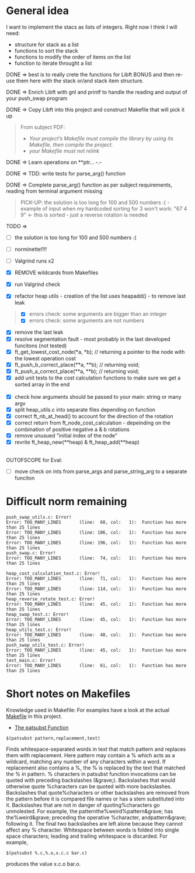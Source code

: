 # General idea

I want to implement the stacs as lists of integers.
Right now I think I will need:
- structure for stack as a list
- functions to sort the stack
- functions to modify the order of items on the list
- function to iterate throught a list

DONE => best is to really crete the functions for Libft BONUS and then re-use them here with the stack or/and stack item structure.

DONE => Enrich Libft with gnl and printf to handle the reading and output of your push_swap program

DONE => Copy Libft into this project and construct Makefile that will pick it up

> From subject PDF:
> - *Your project’s Makefile must compile the library by using its Makefile, then compile the project.*
> - *your Makefile must not relink*

DONE => Learn operations on **ptr...  -.-

DONE => TDD: write tests for parse_arg() function

DONE => Complete parse_arg() function as per subject requirements, reading from terminal argument missing

> PICK-UP: the solution is too long for 100 and 500 numbers :(
	- example of input when my hardcoded sorting for 3 won't work: "67 4 9" <- this is sorted - just a reverse rotation is needed

TODO =><br>

- [ ] the solution is too long for 100 and 500 numbers :(<br>
- [ ] norminette!!!!<br>
- [ ] Valgrind runs x2<br>

- [x] REMOVE wildcards from Makefiles<br>
- [x] run Valgrind check
- [x] refactor heap utils - creation of the list uses heapadd() - to remove last leak
> - [x] errors check: some arguments are bigger than an integer<br>
> - [x] errors check: some arguments are not numbers<br>
- [x] remove the last leak<br>
- [x] resolve segmentation fault - most probably in the last developed funcitons (not tested)
- [x] ft_get_lowest_cost_node(*a, *b); // returning a pointer to the node with the lowest operation cost<br>
- [x] ft_push_b_correct_place(**a, **b); // returning void;<br>
- [x] ft_push_a_correct_place(**a, **b); // returning void;<br>
- [x] add unit tests to the cost calculation functions to make sure we get a sorted array in the end<br><br>
- [x] check how arguments should be passed to your main: string or many argv<br>
- [x] split heap_utils.c into separate files depending on function<br>
- [x] correct ft_nb_at_head() to account for the direction of the rotation<br>
- [x] correct return from ft_node_cost_calculation - depeinding on the combination of positive negative a & b rotations<br>
- [x] remove unusued "initial index of the node"<br>
- [x] revrite ft_heap_new(**heap) & ft_heap_add(**heap)<br><br>

OUTOFSCOPE for Eval:
- [ ] move check on ints from parse_args and parse_string_arg to a separate funciton<br>

# Difficult norm remaining
```
push_swap_utils.c: Error!
Error: TOO_MANY_LINES       (line:  68, col:   1):	Function has more than 25 lines
Error: TOO_MANY_LINES       (line: 106, col:   1):	Function has more than 25 lines
Error: TOO_MANY_LINES       (line: 196, col:   1):	Function has more than 25 lines
push_swap.c: Error!
Error: TOO_MANY_LINES       (line:  74, col:   1):	Function has more than 25 lines

heap_cost_calculation_test.c: Error!
Error: TOO_MANY_LINES       (line:  71, col:   1):	Function has more than 25 lines
Error: TOO_MANY_LINES       (line: 114, col:   1):	Function has more than 25 lines
heap_reverse_rotate_test.c: Error!
Error: TOO_MANY_LINES       (line:  45, col:   1):	Function has more than 25 lines
heap_swap_test.c: Error!
Error: TOO_MANY_LINES       (line:  45, col:   1):	Function has more than 25 lines
heap_utils_test.c: Error!
Error: TOO_MANY_LINES       (line:  48, col:   1):	Function has more than 25 lines
push_swap_utils_test.c: Error!
Error: TOO_MANY_LINES       (line:  45, col:   1):	Function has more than 25 lines
test_main.c: Error!
Error: TOO_MANY_LINES       (line:  61, col:   1):	Function has more than 25 lines
```

# Short notes on Makefiles

Knowledge used in Makefile:
For examples have a look at the actual [Makefile](Makefile) in this project.
- [The patsubst Function](https://ocw.mit.edu/courses/1-124j-foundations-of-software-engineering-fall-2000/pages/lecture-notes/gnu_makefile_documentation/#TOC77)
```
$(patsubst pattern,replacement,text)
```
Finds whitespace-separated words in text that match pattern and replaces them with replacement. Here pattern may contain a % which acts as a wildcard, matching any number of any characters within a word. If replacement also contains a %, the % is replaced by the text that matched the % in pattern. % characters in patsubst function invocations can be quoted with preceding backslashes (\&grave;). Backslashes that would otherwise quote %characters can be quoted with more backslashes. Backslashes that quote%characters or other backslashes are removed from the pattern before it is compared file names or has a stem substituted into it. Backslashes that are not in danger of quoting%characters go unmolested. For example, the patternthe\%weird\%pattern\&grave; has the%weird\&grave; preceding the operative %character, andpattern\&grave; following it. The final two backslashes are left alone because they cannot affect any % character. Whitespace between words is folded into single space characters; leading and trailing whitespace is discarded. For example,
```
$(patsubst %.c,%.o,x.c.c bar.c)
```
produces the value x.c.o bar.o.





